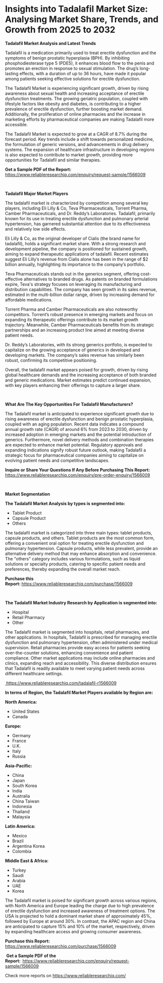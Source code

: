 <p><h1>Insights into Tadalafil Market Size: Analysing Market Share, Trends, and Growth from 2025 to 2032</h1></p><p><strong>Tadalafil Market Analysis and Latest Trends</strong></p>
<p><p>Tadalafil is a medication primarily used to treat erectile dysfunction and the symptoms of benign prostatic hyperplasia (BPH). By inhibiting phosphodiesterase type 5 (PDE5), it enhances blood flow to the penis and promotes an erection in response to sexual stimulation. The drug’s long-lasting effects, with a duration of up to 36 hours, have made it popular among patients seeking effective solutions for erectile dysfunction.</p><p>The Tadalafil Market is experiencing significant growth, driven by rising awareness about sexual health and increasing acceptance of erectile dysfunction treatments. The growing geriatric population, coupled with lifestyle factors like obesity and diabetes, is contributing to a higher prevalence of erectile dysfunction, further boosting market demand. Additionally, the proliferation of online pharmacies and the increase in marketing efforts by pharmaceutical companies are making Tadalafil more accessible.</p><p>The Tadalafil Market is expected to grow at a CAGR of 8.7% during the forecast period. Key trends include a shift towards personalized medicine, the formulation of generic versions, and advancements in drug delivery systems. The expansion of healthcare infrastructure in developing regions is also expected to contribute to market growth, providing more opportunities for Tadalafil and similar therapies.</p></p>
<p><strong>Get a Sample PDF of the Report:&nbsp;</strong> <a href="https://www.reliableresearchiq.com/enquiry/request-sample/1566009?utm_campaign=3279&utm_medium=2&utm_source=Github&utm_content=ia&utm_term=08032025&utm_id=tadalafil">https://www.reliableresearchiq.com/enquiry/request-sample/1566009</a></p>
<p>&nbsp;</p>
<p><strong>Tadalafil Major Market Players</strong></p>
<p><p>The tadalafil market is characterized by competition among several key players, including Eli Lilly & Co, Teva Pharmaceuticals, Torrent Pharma, Camber Pharmaceuticals, and Dr. Reddy’s Laboratories. Tadalafil, primarily known for its use in treating erectile dysfunction and pulmonary arterial hypertension, has garnered substantial attention due to its effectiveness and relatively low side effects.</p><p>Eli Lilly & Co, as the original developer of Cialis (the brand name for tadalafil), holds a significant market share. With a strong research and development pipeline, the company is positioned for sustained growth, aiming to expand therapeutic applications of tadalafil. Recent estimates suggest Eli Lilly’s revenue from Cialis alone has been in the range of $2 billion annually, highlighting its importance to the company’s portfolio.</p><p>Teva Pharmaceuticals stands out in the generics segment, offering cost-effective alternatives to branded drugs. As patents on branded formulations expire, Teva's strategy focuses on leveraging its manufacturing and distribution capabilities. The company has seen growth in its sales revenue, estimated in the multi-billion dollar range, driven by increasing demand for affordable medications.</p><p>Torrent Pharma and Camber Pharmaceuticals are also noteworthy competitors. Torrent’s robust presence in emerging markets and focus on expanding its therapeutic offerings contribute to its market growth trajectory. Meanwhile, Camber Pharmaceuticals benefits from its strategic partnerships and an increasing product line aimed at meeting diverse patient needs.</p><p>Dr. Reddy’s Laboratories, with its strong generics portfolio, is expected to capitalize on the growing acceptance of generics in developed and developing markets. The company’s sales revenue has similarly been robust, confirming its competitive positioning.</p><p>Overall, the tadalafil market appears poised for growth, driven by rising global healthcare demands and the increasing acceptance of both branded and generic medications. Market estimates predict continued expansion, with key players enhancing their offerings to capture a larger share.</p></p>
<p>&nbsp;</p>
<p><strong>What Are The Key Opportunities For Tadalafil Manufacturers?</strong></p>
<p><p>The Tadalafil market is anticipated to experience significant growth due to rising awareness of erectile dysfunction and benign prostatic hyperplasia, coupled with an aging population. Recent data indicates a compound annual growth rate (CAGR) of around 6% from 2023 to 2030, driven by increased adoption in emerging markets and the potential introduction of generics. Furthermore, novel delivery methods and combination therapies are expected to enhance market potential. Regulatory approvals and expanding indications signify robust future outlook, making Tadalafil a strategic focus for pharmaceutical companies aiming to capitalize on evolving patient needs and competitive landscapes.</p></p>
<p><strong>Inquire or Share Your Questions If Any Before Purchasing This Report:</strong> <a href="https://www.reliableresearchiq.com/enquiry/pre-order-enquiry/1566009?utm_campaign=3279&utm_medium=2&utm_source=Github&utm_content=ia&utm_term=08032025&utm_id=tadalafil">https://www.reliableresearchiq.com/enquiry/pre-order-enquiry/1566009</a></p>
<p>&nbsp;</p>
<p><strong>Market Segmentation</strong></p>
<p><strong>The Tadalafil Market Analysis by types is segmented into:</strong></p>
<p><ul><li>Tablet Product</li><li>Capsule Product</li><li>Others</li></ul></p>
<p><p>The tadalafil market is categorized into three main types: tablet products, capsule products, and others. Tablet products are the most common form, offering a convenient oral option for treating erectile dysfunction and pulmonary hypertension. Capsule products, while less prevalent, provide an alternative delivery method that may enhance absorption and convenience. The "others" category includes various formulations, such as liquid solutions or specialty products, catering to specific patient needs and preferences, thereby expanding the overall market reach.</p></p>
<p><strong>Purchase this Report:&nbsp;</strong><a href="https://www.reliableresearchiq.com/purchase/1566009?utm_campaign=3279&utm_medium=2&utm_source=Github&utm_content=ia&utm_term=08032025&utm_id=tadalafil">https://www.reliableresearchiq.com/purchase/1566009</a></p>
<p>&nbsp;</p>
<p><strong>The Tadalafil Market Industry Research by Application is segmented into:</strong></p>
<p><ul><li>Hospital</li><li>Retail Pharmacy</li><li>Other</li></ul></p>
<p><p>The Tadalafil market is segmented into hospitals, retail pharmacies, and other applications. In hospitals, Tadalafil is prescribed for managing erectile dysfunction and pulmonary hypertension, often administered under medical supervision. Retail pharmacies provide easy access for patients seeking over-the-counter solutions, enhancing convenience and patient compliance. Other market applications may include online pharmacies and clinics, expanding reach and accessibility. This diverse distribution ensures that Tadalafil is readily available to meet varying patient needs across different healthcare settings.</p></p>
<p><a href="https://www.reliableresearchiq.com/tadalafil-r1566009?utm_campaign=3279&utm_medium=2&utm_source=Github&utm_content=ia&utm_term=08032025&utm_id=tadalafil">&nbsp;https://www.reliableresearchiq.com/tadalafil-r1566009</a></p>
<p><strong>In terms of Region, the Tadalafil Market Players available by Region are:</strong></p>
<p>
    <p> <strong> North America: </strong>
        <ul>
            <li>United States</li>
            <li>Canada</li>
        </ul>
        </p> 
    <p> <strong> Europe: </strong>
        <ul>
            <li>Germany</li>
            <li>France</li>
            <li>U.K.</li>
            <li>Italy</li>
            <li>Russia</li>
        </ul>
        </p> 
    <p> <strong> Asia-Pacific: </strong>
        <ul>
            <li>China</li>
            <li>Japan</li>
            <li>South Korea</li>
            <li>India</li>
            <li>Australia</li>
            <li>China Taiwan</li>
            <li>Indonesia</li>
            <li>Thailand</li>
            <li>Malaysia</li>
        </ul>
        </p> 
    <p> <strong> Latin America: </strong>
        <ul>
            <li>Mexico</li>
            <li>Brazil</li>
            <li>Argentina Korea</li>
            <li>Colombia</li>
        </ul>
        </p> 
    <p> <strong> Middle East & Africa: </strong>
        <ul>
            <li>Turkey</li>
            <li>Saudi</li>
            <li>Arabia</li>
            <li>UAE</li>
            <li>Korea</li>
        </ul>
    </p>
    </p>
<p><p>The Tadalafil market is poised for significant growth across various regions, with North America and Europe leading the charge due to high prevalence of erectile dysfunction and increased awareness of treatment options. The USA is projected to hold a dominant market share of approximately 45%, followed by Europe at around 30%. In contrast, the APAC region and China are anticipated to capture 15% and 10% of the market, respectively, driven by expanding healthcare access and growing consumer awareness.</p></p>
<p><strong>Purchase this Report: </strong><a href="https://www.reliableresearchiq.com/purchase/1566009?utm_campaign=3279&utm_medium=2&utm_source=Github&utm_content=ia&utm_term=08032025&utm_id=tadalafil">https://www.reliableresearchiq.com/purchase/1566009</a></p>
<p>&nbsp;<strong>Get a Sample PDF of the Report:&nbsp;&nbsp;</strong><a href="https://www.reliableresearchiq.com/enquiry/request-sample/1566009?utm_campaign=3279&utm_medium=2&utm_source=Github&utm_content=ia&utm_term=08032025&utm_id=tadalafil">https://www.reliableresearchiq.com/enquiry/request-sample/1566009</a></p>
<p><strong></strong></p>
<p>Check more reports on <a href="https://www.reliableresearchiq.com/?utm_campaign=3279&utm_medium=2&utm_source=Github&utm_content=ia&utm_term=08032025&utm_id=tadalafil">https://www.reliableresearchiq.com/</a></p>